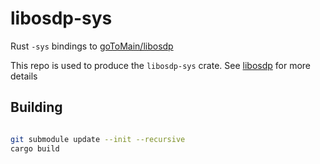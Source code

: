 # libosdp-sys

Rust `-sys` bindings to [goToMain/libosdp](https://github.com/goToMain/libosdp/tree/master/rust)

This repo is used to produce the `libosdp-sys` crate. See
[libosdp](https://github.com/goToMain/libosdp) for more details

## Building

```bash

git submodule update --init --recursive
cargo build
```
